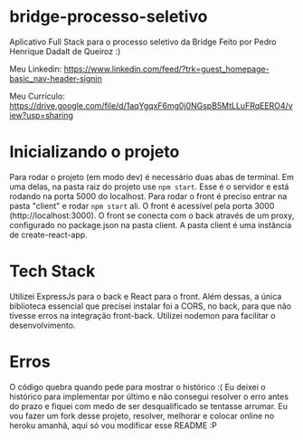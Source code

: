 # bridge-processo-seletivo
Aplicativo Full Stack para o processo seletivo da Bridge
Feito por Pedro Henrique Dadalt de Queiroz :)

Meu Linkedin: https://www.linkedin.com/feed/?trk=guest_homepage-basic_nav-header-signin

Meu Currículo: https://drive.google.com/file/d/1aqYgqxF6mg0j0NGspB5MtLLuFRqEERO4/view?usp=sharing

# Inicializando o projeto
Para rodar o projeto (em modo dev) é necessário duas abas de terminal. Em uma delas, na pasta raiz do projeto use `npm start`.
Esse é o servidor e está rodando na porta 5000 do localhost. Para rodar o front é preciso entrar na pasta "client" e rodar `npm start` ali.
O front é acessível pela porta 3000 (http://localhost:3000). O front se conecta com o back através de um proxy, configurado no package.json na pasta client. A pasta client é uma instância de create-react-app.

# Tech Stack
Utilizei ExpressJs para o back e React para o front. Além dessas, a única biblioteca essencial que precisei instalar 
foi a CORS, no back, para que não tivesse erros na integração front-back. Utilizei nodemon para facilitar o desenvolvimento.

# Erros
O código quebra quando pede para mostrar o histórico :( Eu deixei o histórico para implementar por último e não consegui resolver o erro antes do prazo e fiquei com medo de ser desqualificado se tentasse arrumar. Eu vou fazer um fork desse projeto, resolver, melhorar e colocar online no heroku amanhã, aqui só vou modificar esse README :P
